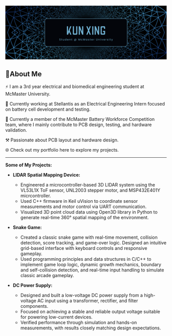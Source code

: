 ![Banner Image](https://github.com/xingk8/xingk8/blob/main/images/Screenshot%202025-05-06%20at%209.33.09%20PM.png)
## 👋About Me

<p>⚡️  I am a 3rd year electrical and biomedical engineering student at McMaster University. </p>
<p>🚙  Currently working at Stellantis as an Electrical Engineering Intern focused on battery cell development and testing. </p>
<p>🏁  Currently a member of the McMaster Battery Workforce Competition team, where I mainly contribute to PCB design, testing, and hardware validation. </p>
<p>⚒️ Passionate about PCB layout and hardware design. </p>
<p>🌐 Check out my portfolio here to explore my projects. </p>

------------------------------------------------------------------------------------------------------

**Some of My Projects:**
<br>

-  **LIDAR Spatial Mapping Device:**
    - Engineered a microcontroller-based 3D LIDAR system using the VL53L1X ToF sensor, UNL2003 stepper motor, and MSP432E401Y micrcontroller.
    - Used C++ firmware in Keil uVision to coordinate sensor measurements and motor control via UART communication.
    - Visualized 3D point cloud data using Open3D library in Python to generate real-time 360° spatial mapping of the environment.

-  **Snake Game:**
    - Created a classic snake game with real-time movement, collision detection, score tracking, and game-over logic. Designed an intuitive grid-based interface with keyboard controls and responsive gameplay.
    - Used programming principles and data structures in C/C++ to implement game loop logic, dynamic growth mechanics, boundary and self-collision detection, and real-time input handling to simulate classic arcade gameplay.

-  **DC Power Supply:**
   - Designed and built a low-voltage DC power supply from a high-voltage AC input using a transformer, rectifier, and filter components.
   - Focused on achieving a stable and reliable output voltage suitable for powering low-current devices.
   - Verified performance through simulation and hands-on measurements, with results closely matching design expectations.
